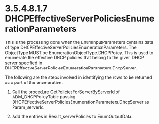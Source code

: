 <html dir="LTR" xmlns:mshelp="http://msdn.microsoft.com/mshelp" xmlns:ddue="http://ddue.schemas.microsoft.com/authoring/2003/5" xmlns:xlink="http://www.w3.org/1999/xlink" xmlns:tool="http://www.microsoft.com/tooltip">
 <body>
 <div id="header">
 <h1 class="heading">3.5.4.8.1.7 DHCPEffectiveServerPoliciesEnumerationParameters</h1>
 </div>
 <div id="mainSection">
 <div id="mainBody">
 <div id="allHistory" class="saveHistory"></div>
 <div id="sectionSection0" class="section" name="collapseableSection">
 

<p>This is the processing done when the EnumInputParameters
contains data of type DHCPEffectiveServerPoliciesEnumerationParameters. The
ObjectType MUST be EnumerationObjectType.DHCPPolicy. This is used to enumerate
the effective DHCP policies that belong to the given DHCP server specified in
DHCPEffectiveServerPoliciesEnumerationParameters.DhcpServer.</p>

<p>The following are the steps involved in identifying the rows
to be returned as a part of the enumeration.</p>

<ol><li><p><span> </span>Call the
procedure GetPoliciesForServerByServerId of ADM_DHCPPolicyTable passing
DHCPEffectiveServerPoliciesEnumerationParameters.DhcpServer as Param_serverId.</p>

</li><li><p><span> </span>Add the entries
in Result_serverPolicies to EnumOutputData.</p>

</li></ol>
 </div>
 </div>
 </div>
 </body>
</html>